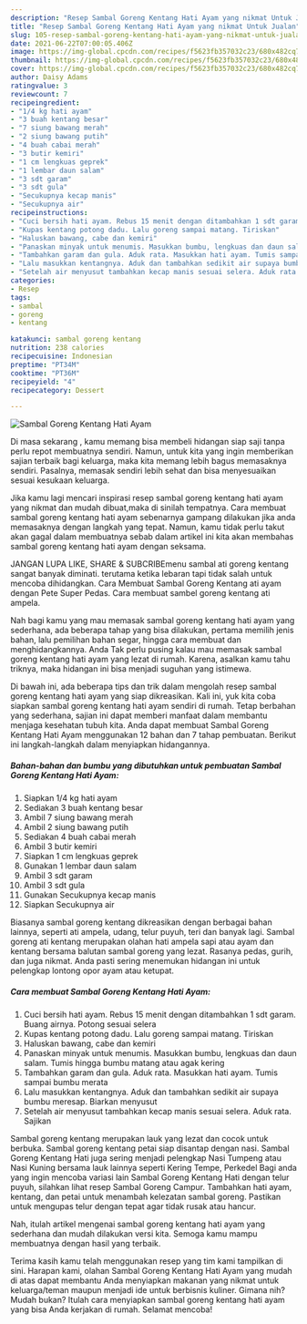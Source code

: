 ```yaml
---
description: "Resep Sambal Goreng Kentang Hati Ayam yang nikmat Untuk Jualan"
title: "Resep Sambal Goreng Kentang Hati Ayam yang nikmat Untuk Jualan"
slug: 105-resep-sambal-goreng-kentang-hati-ayam-yang-nikmat-untuk-jualan
date: 2021-06-22T07:00:05.406Z
image: https://img-global.cpcdn.com/recipes/f5623fb357032c23/680x482cq70/sambal-goreng-kentang-hati-ayam-foto-resep-utama.jpg
thumbnail: https://img-global.cpcdn.com/recipes/f5623fb357032c23/680x482cq70/sambal-goreng-kentang-hati-ayam-foto-resep-utama.jpg
cover: https://img-global.cpcdn.com/recipes/f5623fb357032c23/680x482cq70/sambal-goreng-kentang-hati-ayam-foto-resep-utama.jpg
author: Daisy Adams
ratingvalue: 3
reviewcount: 7
recipeingredient:
- "1/4 kg hati ayam"
- "3 buah kentang besar"
- "7 siung bawang merah"
- "2 siung bawang putih"
- "4 buah cabai merah"
- "3 butir kemiri"
- "1 cm lengkuas geprek"
- "1 lembar daun salam"
- "3 sdt garam"
- "3 sdt gula"
- "Secukupnya kecap manis"
- "Secukupnya air"
recipeinstructions:
- "Cuci bersih hati ayam. Rebus 15 menit dengan ditambahkan 1 sdt garam. Buang airnya. Potong sesuai selera"
- "Kupas kentang potong dadu. Lalu goreng sampai matang. Tiriskan"
- "Haluskan bawang, cabe dan kemiri"
- "Panaskan minyak untuk menumis. Masukkan bumbu, lengkuas dan daun salam. Tumis hingga bumbu matang atau agak kering"
- "Tambahkan garam dan gula. Aduk rata. Masukkan hati ayam. Tumis sampai bumbu merata"
- "Lalu masukkan kentangnya. Aduk dan tambahkan sedikit air supaya bumbu meresap. Biarkan menyusut"
- "Setelah air menyusut tambahkan kecap manis sesuai selera. Aduk rata. Sajikan"
categories:
- Resep
tags:
- sambal
- goreng
- kentang

katakunci: sambal goreng kentang 
nutrition: 238 calories
recipecuisine: Indonesian
preptime: "PT34M"
cooktime: "PT36M"
recipeyield: "4"
recipecategory: Dessert

---
```



![Sambal Goreng Kentang Hati Ayam](https://img-global.cpcdn.com/recipes/f5623fb357032c23/680x482cq70/sambal-goreng-kentang-hati-ayam-foto-resep-utama.jpg)

Di masa  sekarang , kamu memang bisa membeli hidangan siap saji tanpa perlu repot membuatnya sendiri. Namun, untuk kita yang ingin memberikan sajian terbaik bagi keluarga, maka kita memang lebih bagus memasaknya sendiri. Pasalnya, memasak sendiri lebih sehat dan bisa menyesuaikan sesuai kesukaan keluarga.

Jika kamu lagi mencari inspirasi resep sambal goreng kentang hati ayam yang nikmat dan mudah dibuat,maka di sinilah tempatnya. Cara membuat sambal goreng kentang hati ayam  sebenarnya gampang dilakukan jika anda memasaknya dengan langkah yang tepat. Namun, kamu tidak perlu takut akan gagal dalam membuatnya 
sebab dalam artikel ini kita akan membahas sambal goreng kentang hati ayam dengan seksama.  

JANGAN LUPA LIKE, SHARE &amp; SUBCRIBEmenu sambal ati goreng kentang sangat banyak diminati. terutama ketika lebaran tapi tidak salah untuk mencoba dihidangkan. Cara Membuat Sambal Goreng Kentang ati ayam dengan Pete Super Pedas. Cara membuat sambel goreng kentang ati ampela.

Nah bagi kamu yang mau memasak sambal goreng kentang hati ayam yang sederhana, ada beberapa tahap yang bisa dilakukan, pertama memilih jenis bahan, lalu pemilihan bahan segar, hingga cara membuat dan menghidangkannya. Anda Tak perlu pusing kalau mau memasak sambal goreng kentang hati ayam yang lezat di rumah. Karena, asalkan kamu  tahu triknya, maka hidangan ini bisa menjadi suguhan yang istimewa.

Di bawah ini, ada beberapa tips dan trik dalam mengolah resep sambal goreng kentang hati ayam yang siap dikreasikan. Kali ini, yuk kita coba siapkan sambal goreng kentang hati ayam sendiri di rumah. Tetap berbahan yang sederhana, sajian ini dapat memberi manfaat dalam membantu menjaga kesehatan tubuh kita. Anda dapat membuat Sambal Goreng Kentang Hati Ayam menggunakan 12 bahan dan 7 tahap pembuatan. Berikut ini langkah-langkah dalam menyiapkan hidangannya.

<!--inarticleads1-->

##### Bahan-bahan dan bumbu yang dibutuhkan untuk pembuatan Sambal Goreng Kentang Hati Ayam:

1. Siapkan 1/4 kg hati ayam
1. Sediakan 3 buah kentang besar
1. Ambil 7 siung bawang merah
1. Ambil 2 siung bawang putih
1. Sediakan 4 buah cabai merah
1. Ambil 3 butir kemiri
1. Siapkan 1 cm lengkuas geprek
1. Gunakan 1 lembar daun salam
1. Ambil 3 sdt garam
1. Ambil 3 sdt gula
1. Gunakan Secukupnya kecap manis
1. Siapkan Secukupnya air


Biasanya sambal goreng kentang dikreasikan dengan berbagai bahan lainnya, seperti ati ampela, udang, telur puyuh, teri dan banyak lagi. Sambal goreng ati kentang merupakan olahan hati ampela sapi atau ayam dan kentang bersama balutan sambal goreng yang lezat. Rasanya pedas, gurih, dan juga nikmat. Anda pasti sering menemukan hidangan ini untuk pelengkap lontong opor ayam atau ketupat. 

<!--inarticleads2-->

##### Cara membuat Sambal Goreng Kentang Hati Ayam:

1. Cuci bersih hati ayam. Rebus 15 menit dengan ditambahkan 1 sdt garam. Buang airnya. Potong sesuai selera
1. Kupas kentang potong dadu. Lalu goreng sampai matang. Tiriskan
1. Haluskan bawang, cabe dan kemiri
1. Panaskan minyak untuk menumis. Masukkan bumbu, lengkuas dan daun salam. Tumis hingga bumbu matang atau agak kering
1. Tambahkan garam dan gula. Aduk rata. Masukkan hati ayam. Tumis sampai bumbu merata
1. Lalu masukkan kentangnya. Aduk dan tambahkan sedikit air supaya bumbu meresap. Biarkan menyusut
1. Setelah air menyusut tambahkan kecap manis sesuai selera. Aduk rata. Sajikan


Sambal goreng kentang merupakan lauk yang lezat dan cocok untuk berbuka. Sambal goreng kentang petai siap disantap dengan nasi. Sambal Goreng Kentang Hati juga sering menjadi pelengkap Nasi Tumpeng atau Nasi Kuning bersama lauk lainnya seperti Kering Tempe, Perkedel Bagi anda yang ingin mencoba variasi lain Sambal Goreng Kentang Hati dengan telur puyuh, silahkan lihat resep Sambal Goreng Campur. Tambahkan hati ayam, kentang, dan petai untuk menambah kelezatan sambal goreng. Pastikan untuk mengupas telur dengan tepat agar tidak rusak atau hancur. 

Nah, itulah artikel mengenai  sambal goreng kentang hati ayam  yang sederhana dan mudah dilakukan versi kita. Semoga kamu mampu membuatnya dengan hasil yang terbaik. 

Terima kasih kamu telah menggunakan resep yang tim kami tampilkan di sini. Harapan kami, olahan  Sambal Goreng Kentang Hati Ayam yang mudah di atas dapat membantu Anda menyiapkan makanan yang nikmat untuk keluarga/teman maupun menjadi ide untuk berbisnis kuliner. Gimana nih? Mudah bukan? Itulah cara menyiapkan sambal goreng kentang hati ayam yang bisa Anda kerjakan di rumah. Selamat mencoba!

